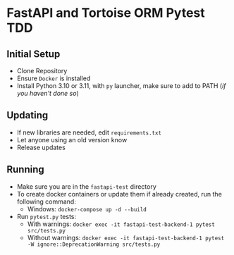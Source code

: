 # FastAPI and Tortoise ORM Pytest TDD

## Initial Setup
- Clone Repository
- Ensure `Docker` is installed
- Install Python 3.10 or 3.11, with `py` launcher, make sure to add to PATH (*if you haven't done so*)

## Updating
- If new libraries are needed, edit `requirements.txt`
- Let anyone using an old version know
- Release updates

## Running
- Make sure you are in the `fastapi-test` directory
- To create docker containers or update them if already created, run the following command:
    - Windows: `docker-compose up -d --build`
- Run `pytest.py` tests:
    - With warnings: `docker exec -it fastapi-test-backend-1 pytest src/tests.py`
    - Without warnings: `docker exec -it fastapi-test-backend-1 pytest -W ignore::DeprecationWarning src/tests.py`
